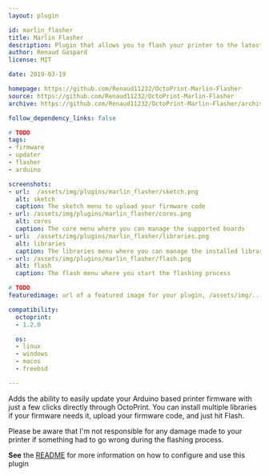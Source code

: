 ```yaml
---
layout: plugin

id: marlin_flasher
title: Marlin Flasher
description: Plugin that allows you to flash your printer to the latest Marlin (or any Arduino firmware) version
author: Renaud Gaspard
license: MIT

date: 2019-03-19

homepage: https://github.com/Renaud11232/OctoPrint-Marlin-Flasher
source: https://github.com/Renaud11232/OctoPrint-Marlin-Flasher
archive: https://github.com/Renaud11232/OctoPrint-Marlin-Flasher/archive/master.zip

follow_dependency_links: false

# TODO
tags:
- firmware
- updater
- flasher
- arduino

screenshots:
- url:  /assets/img/plugins/marlin_flasher/sketch.png
  alt: sketch
  caption: The sketch menu to upload your firmware code
- url: /assets/img/plugins/marlin_flasher/cores.png
  alt: cores
  caption: The core menu where you can manage the supported boards
- url:  /assets/img/plugins/marlin_flasher/libraries.png
  alt: libraries
  caption: The libraries menu where you can manage the installed libraries
- url: /assets/img/plugins/marlin_flasher/flash.png
  alt: flash
  caption: The flash menu where you start the flashing process

# TODO
featuredimage: url of a featured image for your plugin, /assets/img/...

compatibility:
  octoprint:
  - 1.2.0

  os:
  - linux
  - windows
  - macos
  - freebsd

---
```


Adds the ability to easily update your Arduino based printer firmware with just a few clicks directly through OctoPrint.
You can install multiple libraries if your firmware needs it, upload your firmware code, and just hit Flash.

Please be aware that I'm not responsible for any damage made to your printer if something had to go wrong during the flashing process.

**See** the [README](https://github.com/Renaud11232/OctoPrint-Marlin-Flasher/blob/master/README.md) for more information on how to configure and use this plugin
